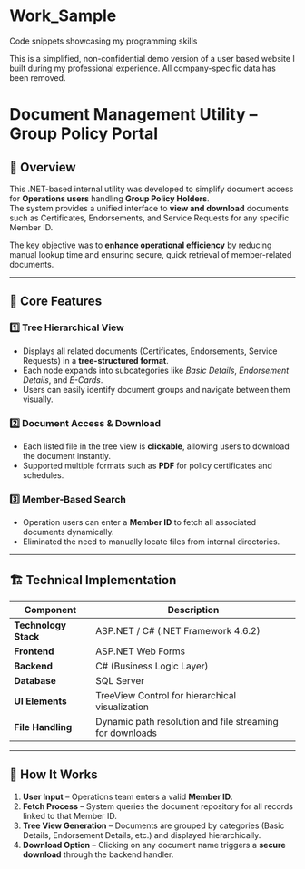 # Work_Sample
Code snippets showcasing my programming skills

This is a simplified, non-confidential demo version of a user based website I built 
during my professional experience. All company-specific data has been removed.

# Document Management Utility – Group Policy Portal

## 🧩 Overview
This .NET-based internal utility was developed to simplify document access for **Operations users** handling **Group Policy Holders**.  
The system provides a unified interface to **view and download** documents such as Certificates, Endorsements, and Service Requests for any specific Member ID.

The key objective was to **enhance operational efficiency** by reducing manual lookup time and ensuring secure, quick retrieval of member-related documents.

---

## 🧠 Core Features

### 1️⃣ Tree Hierarchical View
- Displays all related documents (Certificates, Endorsements, Service Requests) in a **tree-structured format**.
- Each node expands into subcategories like *Basic Details*, *Endorsement Details*, and *E-Cards*.
- Users can easily identify document groups and navigate between them visually.

### 2️⃣ Document Access & Download
- Each listed file in the tree view is **clickable**, allowing users to download the document instantly.
- Supported multiple formats such as **PDF** for policy certificates and schedules.

### 3️⃣ Member-Based Search
- Operation users can enter a **Member ID** to fetch all associated documents dynamically.
- Eliminated the need to manually locate files from internal directories.

---

## 🏗️ Technical Implementation

| Component | Description |
|------------|--------------|
| **Technology Stack** | ASP.NET / C# (.NET Framework 4.6.2) |
| **Frontend** | ASP.NET Web Forms |
| **Backend** | C# (Business Logic Layer) |
| **Database** | SQL Server |
| **UI Elements** | TreeView Control for hierarchical visualization |
| **File Handling** | Dynamic path resolution and file streaming for downloads |

---

## 🔧 How It Works

1. **User Input** – Operations team enters a valid **Member ID**.  
2. **Fetch Process** – System queries the document repository for all records linked to that Member ID.  
3. **Tree View Generation** – Documents are grouped by categories (Basic Details, Endorsement Details, etc.) and displayed hierarchically.  
4. **Download Option** – Clicking on any document name triggers a **secure download** through the backend handler.

